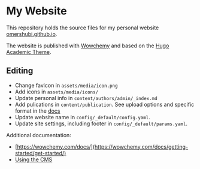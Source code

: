 
# My Website
This repository holds the source files for my personal website [omershubi.github.io](https://omershub.github.io).

The website is published with [Wowchemy](https://wowchemy.com/) and based on the [Hugo Academic Theme](https://github.com/wowchemy/starter-hugo-academic).


## Editing

* Change favicon in `assets/media/icon.png`
* Add icons in `assets/media/icons/`
* Update personal info in `content/authors/admin/_index.md`
* Add pulications in `content/publication`. See upload options and specific format in the [docs](https://wowchemy.com/docs/content/publications/)
* Update website name in `config/_default/config.yaml`.
* Update site settings, including footer in `config/_default/params.yaml`.


Additional documentation:
* [https://wowchemy.com/docs/](https://wowchemy.com/docs/getting-started/get-started/)
* [Using the CMS](https://wowchemy.com/docs/getting-started/hugo-cms/)
